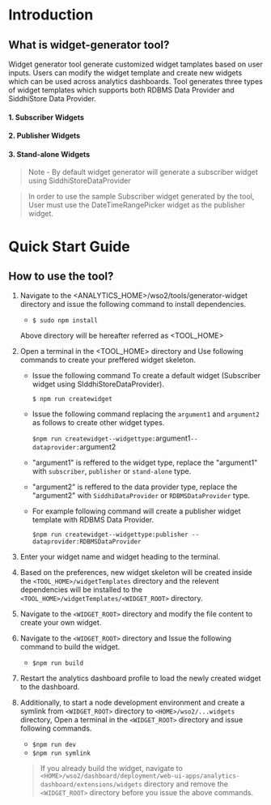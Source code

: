 # Introduction

## What is widget-generator tool?
Widget generator tool generate customized widget tamplates based on user inputs. Users can modify the widget template and create new widgets which can be used across analytics dashboards.
Tool generates three types of widget templates which supports both RDBMS Data Provider and SiddhiStore Data Provider.

#### 1. Subscriber Widgets
#### 2. Publisher Widgets
#### 3. Stand-alone Widgets

> Note - By default widget generator will generate a subscriber widget using SiddhiStoreDataProvider

>In order to use the sample Subscriber widget generated by the tool, User must use the DateTimeRangePicker widget as the publisher widget.


# Quick Start Guide

## How to use the tool?
1. Navigate to the <ANALYTICS_HOME>/wso2/tools/generator-widget directory and issue the following command to install dependencies.
   - `$ sudo npm install`
  
    Above directory will be hereafter referred as <TOOL_HOME>

2. Open a terminal in the <TOOL_HOME> directory and Use following commands to create your preffered widget skeleton.
    -  Issue the following command To create a default widget (Subscriber widget using SIddhiStoreDataProvider).
      
       `$ npm run createwidget`

    - Issue the following command replacing the `argument1` and `argument2` as follows to create other widget types.
    
      `$npm run createwidget--widgettype:`argument1`--dataprovider:`argument2

    - "argument1" is reffered to the widget type, replace the "argument1" with `subscriber`, `publisher` or `stand-alone` type.

    - "argument2" is reffered to the data provider type, replace the "argument2" with `SiddhiDataProvider` or `RDBMSDataProvider` type.

    - For example following command will create a publisher widget template with RDBMS Data Provider.

      `$npm run createwidget--widgettype:publisher --dataprovider:RDBMSDataProvider`
3. Enter your widget name and widget heading to the terminal.

4. Based on the preferences, new widget skeleton will be created inside the `<TOOL_HOME>/widgetTemplates` directory and the relevent dependencies will be installed to the `<TOOL_HOME>/widgetTemplates/<WIDGET_ROOT>` directory.

5. Navigate to the `<WIDGET_ROOT>` directory and modify the file content to create your own widget.

6. Navigate to the `<WIDGET_ROOT>` directory and Issue the following command to build the widget.
      - `$npm run build`

7. Restart the analytics dashboard profile to load the newly created widget to the dashboard. 

8. Additionally, to start a node development environment and create a symlink from `<WIDGET_ROOT>` directory to `<HOME>/wso2/...widgets`  directory, Open a terminal in the `<WIDGET_ROOT>` directory and issue following commands.
      - `$npm run dev`
      - `$npm run symlink`

    > If you already build the widget, navigate to `<HOME>/wso2/dashboard/deployment/web-ui-apps/analytics-dashboard/extensions/widgets` directory and remove the `<WIDGET_ROOT>` directory before you issue the above commands.